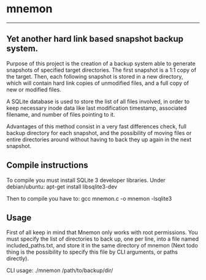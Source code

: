 # mnemon
------------------------------------------------------------------
Yet another hard link based snapshot backup system.
------------------------------------------------------------------

Purpose of this project is the creation of a backup system able to generate snapshots of specified target directories. The first snapshot is a 1:1 copy of the target. Then, each following snapshot is stored in a new directory, which will contain hard link copies of unmodified files, and a full copy of new or modified files.

A SQLite database is used to store the list of all files involved, in order to keep necessary inode data like last modification timestamp, associated filename, and number of files pointing to it.

Advantages of this method consist in a very fast differences check, full backup directory for each snapshot, and the possibility of moving files or entire directories around without having to back they up again in the next snapshot.

Compile instructions
------------------------------------------------------------------
To compile you must install SQLite 3 developer libraries. Under debian/ubuntu:
apt-get install libsqlite3-dev

Then to compile you have to:
gcc mnemon.c -o mnemon -lsqlite3

Usage
------------------------------------------------------------------
First of all keep in mind that Mnemon only works with root permissions.
You must specify the list of directories to back up, one per line, into a file named included_paths.txt, and store it in the same directory of mnemon (Next todo thing is the possibility to specify this file by CLI arguments, or paths directly).

CLI usage:
./mnemon /path/to/backup/dir/
